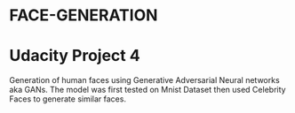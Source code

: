 # FACE-GENERATION

# Udacity Project 4
 
Generation of human faces using Generative Adversarial Neural networks aka GANs. The model was first tested on Mnist Dataset then used Celebrity Faces to generate similar faces. 

